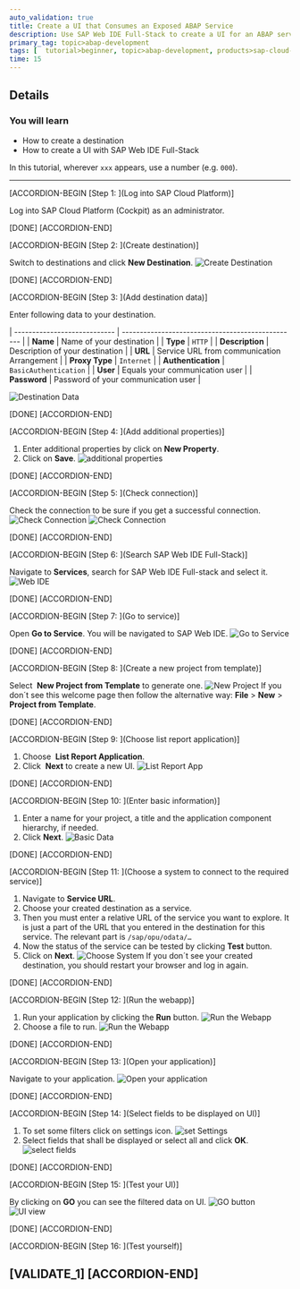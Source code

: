 ```yaml
---
auto_validation: true 
title: Create a UI that Consumes an Exposed ABAP Service
description: Use SAP Web IDE Full-Stack to create a UI for an ABAP service in SAP Cloud Platform ABAP environment.
primary_tag: topic>abap-development
tags: [  tutorial>beginner, topic>abap-development, products>sap-cloud-platform ]
time: 15
---
```


## Details
### You will learn  
  - How to create a destination
  - How to create a UI with SAP Web IDE Full-Stack

In this tutorial, wherever `xxx` appears, use a number (e.g. `000`).

---

[ACCORDION-BEGIN [Step 1: ](Log into SAP Cloud Platform)]

Log into SAP Cloud Platform (Cockpit) as an administrator.

[DONE]
[ACCORDION-END]


[ACCORDION-BEGIN [Step 2: ](Create destination)]

Switch to destinations and click **New Destination**.
![Create Destination](Picture1.png)

[DONE]
[ACCORDION-END]


[ACCORDION-BEGIN [Step 3: ](Add destination data)]

Enter following data to your destination.

| ---------------------------- | ------------------------------------------------- |
|          **Name**            |            Name of your destination               |
|          **Type**            |                    `HTTP`                         |
|      **Description**         |            Description of your destination        |
|           **URL**            |        Service URL from communication Arrangement |
|       **Proxy Type**         |                  `Internet`                       |
|     **Authentication**       |            `BasicAuthentication`                  |
|    **User**                  |          Equals your communication user           |
| **Password**                 |        Password of your communication user        |

![Destination Data](Picture2.png)

[DONE]
[ACCORDION-END]


[ACCORDION-BEGIN [Step 4: ](Add additional properties)]

1. Enter additional properties by click on **New Property**.
2. Click on **Save**.
![additional properties](Picture3.png)

[DONE]
[ACCORDION-END]


[ACCORDION-BEGIN [Step 5: ](Check connection)]

Check the connection to be sure if you get a successful connection.
![Check Connection](Picture4.png)
![Check Connection](Picture5.png)

[DONE]
[ACCORDION-END]


[ACCORDION-BEGIN [Step 6: ](Search SAP Web IDE Full-Stack)]

Navigate to **Services**, search for SAP Web IDE Full-stack and select it.
![Web IDE](Picture6.png)

[DONE]
[ACCORDION-END]


[ACCORDION-BEGIN [Step 7: ](Go to service)]

Open **Go to Service**.
You will be navigated to SAP Web IDE.
![Go to Service](Picture7.png)

[DONE]
[ACCORDION-END]


[ACCORDION-BEGIN [Step 8: ](Create a new project from template)]

Select  **New Project from Template** to generate one.
![New Project](Picture8.png)
If you don´t see this welcome page then follow the alternative way: **File** > **New** > **Project from Template**.

[DONE]
[ACCORDION-END]


[ACCORDION-BEGIN [Step 9: ](Choose list report application)]

1. Choose  **List Report Application**.
2. Click  **Next** to create a new UI.
![List Report App](Picture9.png)

[DONE]
[ACCORDION-END]


[ACCORDION-BEGIN [Step 10: ](Enter basic information)]

1. Enter a name for your project, a title and the application component hierarchy, if needed.
2. Click **Next**.
![Basic Data](Picture10.png)

[DONE]
[ACCORDION-END]


[ACCORDION-BEGIN [Step 11: ](Choose a system to connect to the required service)]

1. Navigate to **Service URL**.
2. Choose your created destination as a service.
3. Then you must enter a relative URL of the service you want to explore. It is just a part of the URL that you entered in the destination for this service. The relevant part is `/sap/opu/odata/… `
4. Now the status of the service can be tested by clicking **Test** button.
5. Click on **Next**.
![Choose System](Picture11.png)
If you don´t see your created destination, you should restart your browser and log in again.

[DONE]
[ACCORDION-END]


[ACCORDION-BEGIN [Step 12: ](Run the webapp)]

1. Run your application by clicking the **Run** button.
![Run the Webapp](Picture12.png)
2. Choose a file to run.
![Run the Webapp](Picture13.png)

[DONE]
[ACCORDION-END]


[ACCORDION-BEGIN [Step 13: ](Open your application)]

Navigate to your application.
![Open your application](Picture14.png)

[DONE]
[ACCORDION-END]


[ACCORDION-BEGIN [Step 14: ](Select fields to be displayed on UI)]

1. To set some filters click on settings icon.
![set Settings](Picture15.png)
2. Select fields that shall be displayed or select all and click **OK**.
![select fields](Picture16.png)

[DONE]
[ACCORDION-END]


[ACCORDION-BEGIN [Step 15: ](Test your UI)]

By clicking on **GO** you can see the filtered data on UI.
![GO button](Picture17.png)
![UI view](Picture18.png)

[DONE]
[ACCORDION-END]

[ACCORDION-BEGIN [Step 16: ](Test yourself)]

[VALIDATE_1]
[ACCORDION-END]
---
